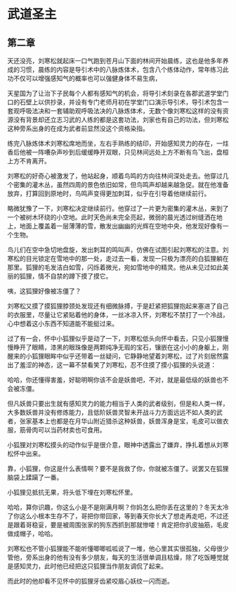 # 武道圣主

## 第二章

天还没亮，刘寒松就起床一口气跑到苍月山下面的林间开始晨练，这也是他多年养成的习惯，晨练的内容是导引术中的八脉炼体术，包含八个练体动作，常年练习此功不仅可以增强感知气的概率也可以强健身体不易生病，

天星国为了让治下子民每个人都有感知气的机会，将导引术刻录在各郡武道学堂门口的石壁上以供抄录，并设有专门老师月初在学堂门口演示导引术，导引术包含一套观呼吸法决和一套辅助观呼吸法决的八脉炼体术，无数个像刘寒松这样的没有资源没有背景却还立志习武的人练的都是这套功法，刘家也有自己的功法，但刘寒松这种旁系出身的在成为武者前显然没这个资格染指。

练完八脉炼体术刘寒松席地而坐，左右手熟练的结印，开始感知灵力的存在，一炷香后他被一阵嘈杂声吵到后缓缓睁开双眼，只见林间远处上方不断有鸟飞出，盘桓上方不肯离开。

刘寒松的好奇心被激发了，他站起身，顺着鸟鸣的方向往林间深处走去。他穿过几个密集的灌木丛，虽然四周的景色依旧如常，但鸟鸣声却越来越急促。就在他准备放弃，打算回到原地时，鸟鸣声变得更加刺耳，似乎在引导着他继续前行。

略微犹豫了一下，刘寒松决定继续前行。他穿过了一片更为密集的灌木丛，来到了一个被树木环绕的小空地。此时天色尚未完全亮起，微弱的晨光透过树缝洒在地上，地面上覆盖着一层薄薄的雪，散发出幽幽的光辉在空地中央，他发现好像有一个生物。

鸟儿们在空中急切地盘旋，发出刺耳的鸣叫声，仿佛在试图引起刘寒松的注意。刘寒松的目光锁定在雪地中的那一处，走过去一看，发现一只极为漂亮的白狐狸躺在那里。狐狸的毛发洁白如雪，闪烁着微光，宛如雪地中的精灵。他从未见过如此美丽的狐狸，情不自禁的蹲下摸了摸它。

咦，这狐狸好像被冻僵了？

刘寒松又摸了摸狐狸脖颈处发现还有细微脉搏，于是赶紧把狐狸抱起来塞进了自己的衣服里，尽量让它紧贴着他的身体，一丝冰凉入怀，刘寒松不禁打了一个冷战，心中想着这小东西不知道能不能挺过来。

过了有一会，怀中小狐狸似乎是动了一下，刘寒松低头向怀中看去，只见小狐狸慢慢睁开了眼睛，漆黑的眼珠像是两颗纯净无瑕的宝石，镶嵌在这小小的身躯上，刚醒来的小狐狸眼眸中似乎还带着一丝疑问，它静静地望着刘寒松，过了片刻居然露出了羞涩的神态，这一幕不禁看笑了刘寒松，忍不住摸了摸小狐狸的头说道：

哈哈，你还懂得害羞，好聪明啊你该不会是妖兽吧，不对，就是最低级的妖兽也不会被冻僵。

但凡妖兽只要出生就有感知灵力的能力相当于人类的武者级别，但是和人类一样，大多数妖兽并没有修炼能力，且低阶妖兽灵智未开战斗力方面远远不如人类的武者，张家基本上也都是在月华山附近猎杀这种妖兽，妖兽浑身是宝，毛皮可以做衣服，筋骨肉可以当药材卖也可食用。

小狐狸对刘寒松摸头的动作似乎是很介意，眼神中透露出了嫌弃，挣扎着想从刘寒松怀中出来。

靠，小狐狸，你这是什么表情啊？要不是我救了你，你就被冻僵了。说罢又在狐狸脑袋上蹂躏了一番。

小狐狸见抵抗无果，将头低下埋在刘寒松怀里。

哈哈，算你识趣，你这么小是不是刚满月啊？你妈怎么把你丢在这里的？冬天太冷了你这么小根本生存不了，哥把你带回家，等到春天你长大了想走再走吧，不过还是跟着哥稳妥，要是被周围张家的狗东西抓到那就惨喽！肯定把你扒皮抽筋，毛皮做成帽子，哈哈。

刘寒松也不管小狐狸能不能听懂唧唧呱呱说了一堆，他心里其实很孤独，父母很少管他，旁系出身的他有没有多少朋友，每天的生活很单调且枯燥，除了吃饭睡觉就是感知灵力，此时他已经把这只狐狸当作朋友调侃了起来。

而此时的他却看不见怀中的狐狸牙齿紧咬眉心妖纹一闪而逝。


